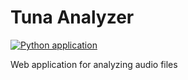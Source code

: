# Tuna Analyzer

[![Python application](https://github.com/ArsenChick/tuna-analyzer/actions/workflows/python-app.yml/badge.svg)](https://github.com/ArsenChick/tuna-analyzer/actions/workflows/python-app.yml)

Web application for analyzing audio files
